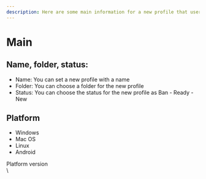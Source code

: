 ```yaml
---
description: Here are some main information for a new profile that users need to fill in
---
```


# Main

## Name, folder, status:

* Name: You can set a new profile with a name
* Folder: You can choose a folder for the new profile
* Status: You can choose the status for the new profile as Ban - Ready - New

## Platform

* Windows&#x20;
* Mac OS&#x20;
* Linux&#x20;
* Android

Platform version\
\


